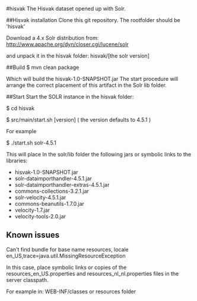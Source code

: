 #hisvak
The Hisvak dataset opened up with Solr.

##Hisvak installation
Clone this git repository. The rootfolder should be 'hisvak'

Download a 4.x Solr distribution from: http://www.apache.org/dyn/closer.cgi/lucene/solr

and unpack it in the hisvak folder: hisvak/[the solr version]

##Build
$ mvn clean package

Which will build the hisvak-1.0-SNAPSHOT.jar
The start procedure will arrange the correct placement of this artifact in the Solr lib folder.

##Start
Start the SOLR instance in the hisvak folder:

$ cd hisvak

$ src/main/start.sh [version] ( the version defaults to 4.5.1 )

For example

$ ./start.sh solr-4.5.1

This will place In the solr/lib folder the following jars or symbolic links to the libraries:

* hisvak-1.0-SNAPSHOT.jar
* solr-dataimporthandler-4.5.1.jar
* solr-dataimporthandler-extras-4.5.1.jar
* commons-collections-3.2.1.jar
* solr-velocity-4.5.1.jar
* commons-beanutils-1.7.0.jar
* velocity-1.7.jar
* velocity-tools-2.0.jar


## Known issues
Can't find bundle for base name resources, locale en_US,trace=java.util.MissingResourceException

In this case, place symbolic links or copies of the resources_en_US.properties and resources_nl_nl.properties files in the server classpath.

For example in:
WEB-INF/classes or resources folder
